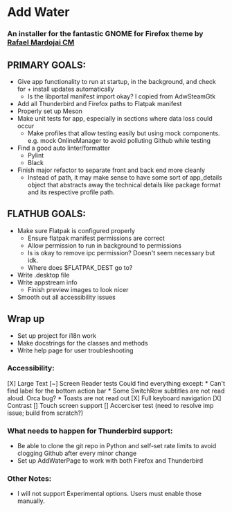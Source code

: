 # Add Water
### An installer for the fantastic GNOME for Firefox theme by [Rafael Mardojai CM](https://github.com/rafaelmardojai/firefox-gnome-theme)

## PRIMARY GOALS:
* Give app functionality to run at startup, in the background, and check for + install updates automatically
    * Is the libportal manifest import okay? I copied from AdwSteamGtk 
* Add all Thunderbird and Firefox paths to Flatpak manifest
* Properly set up Meson
* Make unit tests for app, especially in sections where data loss could occur
    * Make profiles that allow testing easily but using mock components. e.g. mock OnlineManager to avoid polluting Github while testing 
* Find a good auto linter/formatter
    * Pylint
    * Black 
* Finish major refactor to separate front and back end more cleanly
    * Instead of path, it may make sense to have some sort of app_details object that abstracts away the technical details like package format and its respective profile path.

## FLATHUB GOALS:
* Make sure Flatpak is configured properly
    * Ensure flatpak manifest permissions are correct
    * Allow permission to run in background to permissions
    * Is is okay to remove ipc permission? Doesn't seem necessary but idk.
    * Where does $FLATPAK_DEST go to?
* Write .desktop file
* Write appstream info
    * Finish preview images to look nicer
* Smooth out all accessibility issues


## Wrap up
* Set up project for i18n work
* Make docstrings for the classes and methods
* Write help page for user troubleshooting


### Accessibility:
[X] Large Text
[~] Screen Reader tests
    Could find everything except:
    * Can't find label for the bottom action bar
    * Some SwitchRow subtitles are not read aloud. Orca bug?
    * Toasts are not read out
[X] Full keyboard navigation
[X] Contrast
[] Touch screen support
[] Accerciser test (need to resolve imp issue; build from scratch?)


### What needs to happen for Thunderbird support:
* Be able to clone the git repo in Python and self-set rate limits to avoid clogging Github after every minor change
* Set up AddWaterPage to work with both Firefox and Thunderbird


### Other Notes:
* I will not support Experimental options. Users must enable those manually.

